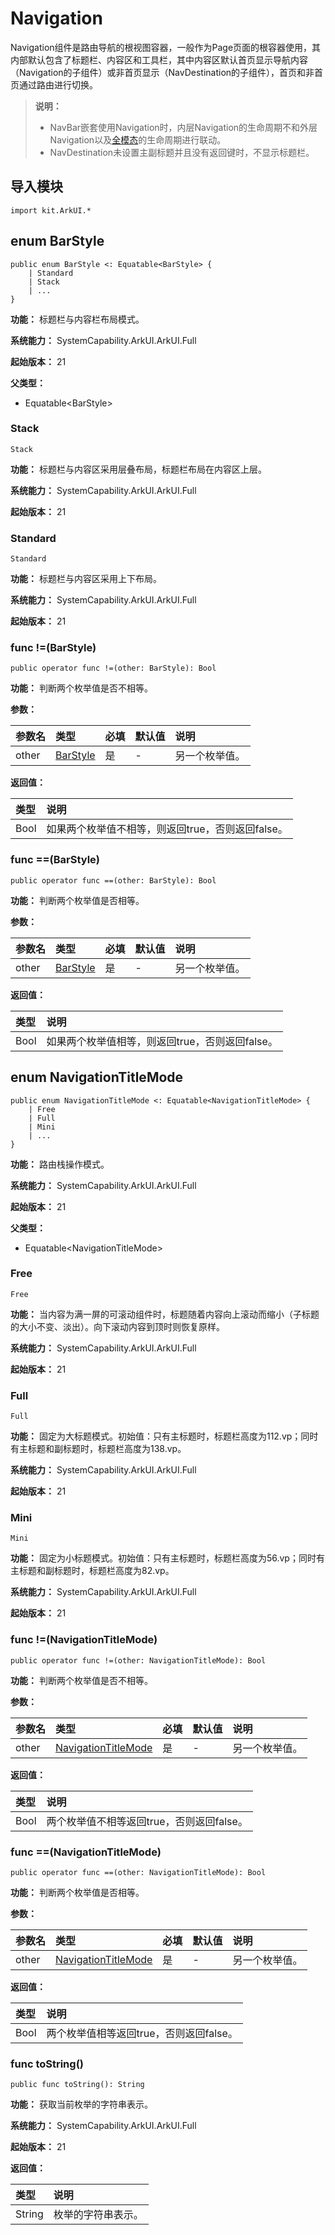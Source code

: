 # Navigation

Navigation组件是路由导航的根视图容器，一般作为Page页面的根容器使用，其内部默认包含了标题栏、内容区和工具栏，其中内容区默认首页显示导航内容（Navigation的子组件）或非首页显示（NavDestination的子组件），首页和非首页通过路由进行切换。

> **说明：**
>
> - NavBar嵌套使用Navigation时，内层Navigation的生命周期不和外层Navigation以及[全模态](./cj-universal-attribute-bindcontentcover.md)的生命周期进行联动。
> - NavDestination未设置主副标题并且没有返回键时，不显示标题栏。

## 导入模块

```cangjie
import kit.ArkUI.*
```

## enum BarStyle

```cangjie
public enum BarStyle <: Equatable<BarStyle> {
    | Standard
    | Stack
    | ...
}
```

**功能：** 标题栏与内容栏布局模式。

**系统能力：** SystemCapability.ArkUI.ArkUI.Full

**起始版本：** 21

**父类型：**

- Equatable\<BarStyle>

### Stack

```cangjie
Stack
```

**功能：** 标题栏与内容区采用层叠布局，标题栏布局在内容区上层。

**系统能力：** SystemCapability.ArkUI.ArkUI.Full

**起始版本：** 21

### Standard

```cangjie
Standard
```

**功能：** 标题栏与内容区采用上下布局。

**系统能力：** SystemCapability.ArkUI.ArkUI.Full

**起始版本：** 21

### func !=(BarStyle)

```cangjie
public operator func !=(other: BarStyle): Bool
```

**功能：** 判断两个枚举值是否不相等。

**参数：**

|参数名|类型|必填|默认值|说明|
|:---|:---|:---|:---|:---|
|other|[BarStyle](#enum-barstyle)|是|-|另一个枚举值。|

**返回值：**

|类型|说明|
|:----|:----|
|Bool|如果两个枚举值不相等，则返回true，否则返回false。|

### func ==(BarStyle)

```cangjie
public operator func ==(other: BarStyle): Bool
```

**功能：** 判断两个枚举值是否相等。

**参数：**

|参数名|类型|必填|默认值|说明|
|:---|:---|:---|:---|:---|
|other|[BarStyle](#enum-barstyle)|是|-|另一个枚举值。|

**返回值：**

|类型|说明|
|:----|:----|
|Bool|如果两个枚举值相等，则返回true，否则返回false。|

## enum NavigationTitleMode

```cangjie
public enum NavigationTitleMode <: Equatable<NavigationTitleMode> {
    | Free
    | Full
    | Mini
    | ...
}
```

**功能：** 路由栈操作模式。

**系统能力：** SystemCapability.ArkUI.ArkUI.Full

**起始版本：** 21

**父类型：**

- Equatable\<NavigationTitleMode>

### Free

```cangjie
Free
```

**功能：** 当内容为满一屏的可滚动组件时，标题随着内容向上滚动而缩小（子标题的大小不变、淡出）。向下滚动内容到顶时则恢复原样。

**系统能力：** SystemCapability.ArkUI.ArkUI.Full

**起始版本：** 21

### Full

```cangjie
Full
```

**功能：** 固定为大标题模式。初始值：只有主标题时，标题栏高度为112.vp；同时有主标题和副标题时，标题栏高度为138.vp。

**系统能力：** SystemCapability.ArkUI.ArkUI.Full

**起始版本：** 21

### Mini

```cangjie
Mini
```

**功能：** 固定为小标题模式。初始值：只有主标题时，标题栏高度为56.vp；同时有主标题和副标题时，标题栏高度为82.vp。

**系统能力：** SystemCapability.ArkUI.ArkUI.Full

**起始版本：** 21

### func !=(NavigationTitleMode)

```cangjie
public operator func !=(other: NavigationTitleMode): Bool
```

**功能：** 判断两个枚举值是否不相等。

**参数：**

|参数名|类型|必填|默认值|说明|
|:---|:---|:---|:---|:---|
|other|[NavigationTitleMode](#enum-navigationtitlemode)|是|-|另一个枚举值。|

**返回值：**

|类型|说明|
|:----|:----|
|Bool|两个枚举值不相等返回true，否则返回false。|

### func ==(NavigationTitleMode)

```cangjie
public operator func ==(other: NavigationTitleMode): Bool
```

**功能：** 判断两个枚举值是否相等。

**参数：**

|参数名|类型|必填|默认值|说明|
|:---|:---|:---|:---|:---|
|other|[NavigationTitleMode](#enum-navigationtitlemode)|是|-|另一个枚举值。|

**返回值：**

|类型|说明|
|:----|:----|
|Bool|两个枚举值相等返回true，否则返回false。|

### func toString()

```cangjie
public func toString(): String
```

**功能：** 获取当前枚举的字符串表示。

**系统能力：** SystemCapability.ArkUI.ArkUI.Full

**起始版本：** 21

**返回值：**

|类型|说明|
|:----|:----|
|String|枚举的字符串表示。|
